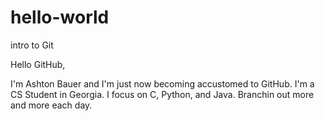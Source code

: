 # hello-world
intro to Git


Hello GitHub,

I'm Ashton Bauer and I'm just now becoming accustomed to GitHub. I'm a CS Student in Georgia. I focus on C, Python, and Java.
Branchin out more and more each day.

